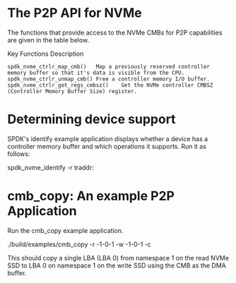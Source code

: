 



# The P2P API for NVMe
The functions that provide access to the NVMe CMBs for P2P capabilities are given in the table below.

Key Functions	Description   
```
spdk_nvme_ctrlr_map_cmb()	Map a previously reserved controller memory buffer so that it's data is visible from the CPU.
spdk_nvme_ctrlr_unmap_cmb()	Free a controller memory I/O buffer.
spdk_nvme_ctrlr_get_regs_cmbsz()	Get the NVMe controller CMBSZ (Controller Memory Buffer Size) register.
```


# Determining device support
SPDK's identify example application displays whether a device has a controller memory buffer and which operations it supports. Run it as follows:

spdk_nvme_identify -r traddr:<pci id of ssd>
# cmb_copy: An example P2P Application
Run the cmb_copy example application.

./build/examples/cmb_copy -r <pci id of write ssd>-1-0-1 -w <pci id of write ssd>-1-0-1 -c <pci id of the ssd with cmb>

This should copy a single LBA (LBA 0) from namespace 1 on the read NVMe SSD to LBA 0 on namespace 1 on the write SSD using the CMB as the DMA buffer.